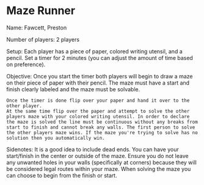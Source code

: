 # Maze Runner

Name: Fawcett, Preston

Number of players: 2 players

Setup:
    Each player has a piece of paper, colored writing utensil, and a pencil.
    Set a timer for 2 minutes (you can adjust the amount of time based on preference).

Objective:
    Once you start the timer both players will begin to draw a maze on their piece of paper with their pencil. The maze must have a start and finish clearly labeled and the maze must be solvable.
    
    Once the timer is done flip over your paper and hand it over to the other player.
    At the same time flip over the paper and attempt to solve the other players maze with your colored writing utensil. In order to declare the maze is solved the line must be continuous without any breaks from start to finish and cannot break any walls. The first person to solve the other players maze wins. If the maze you're trying to solve has no solution then you automatically win.

Sidenotes:
    It is a good idea to include dead ends.
    You can have your start/finish in the center or outside of the maze.
    Ensure you do not leave any unwanted holes in your walls (specifically at corners) because they will be considered legal routes within your maze. 
    When solving the maze you can choose to begin from the finish or start.